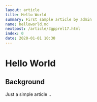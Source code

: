 ```yaml
---
layout: article
title: Hello World 
summary: First sample article by admin
name: helloworld.md
nextpost: /article/3gpprel17.html
index: 0
date: 2020-01-01 10:30
---
```


# Hello World 


## Background
Just a simple article .. 
